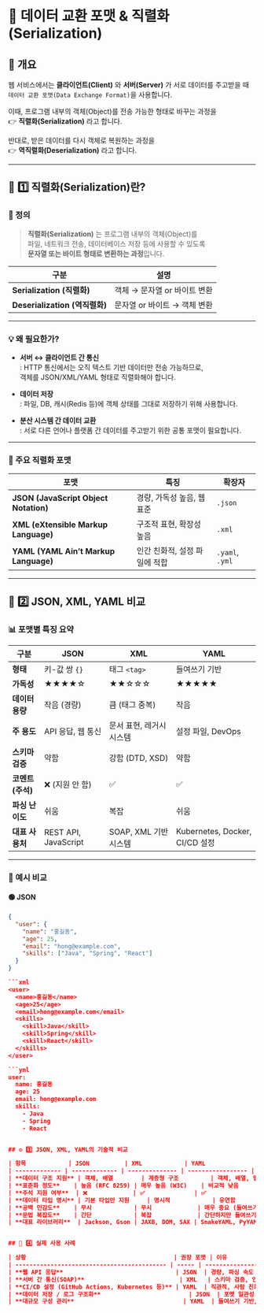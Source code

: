# 🔄 데이터 교환 포맷 & 직렬화(Serialization)

## 📖 개요

웹 서비스에서는 **클라이언트(Client)** 와 **서버(Server)** 가 서로 데이터를 주고받을 때  
`데이터 교환 포맷(Data Exchange Format)`을 사용합니다.

이때, 프로그램 내부의 객체(Object)를 전송 가능한 형태로 바꾸는 과정을  
👉 **직렬화(Serialization)** 라고 합니다.  

반대로, 받은 데이터를 다시 객체로 복원하는 과정을  
👉 **역직렬화(Deserialization)** 라고 합니다.

---

## 🧩 1️⃣ 직렬화(Serialization)란?

### 📌 정의
> **직렬화(Serialization)** 는 프로그램 내부의 객체(Object)를  
> 파일, 네트워크 전송, 데이터베이스 저장 등에 사용할 수 있도록  
> **문자열 또는 바이트 형태로 변환하는 과정**입니다.

| 구분 | 설명 |
|------|------|
| **Serialization (직렬화)** | 객체 → 문자열 or 바이트 변환 |
| **Deserialization (역직렬화)** | 문자열 or 바이트 → 객체 변환 |

---

### 💡 왜 필요한가?

- **서버 ↔ 클라이언트 간 통신**  
  : HTTP 통신에서는 오직 텍스트 기반 데이터만 전송 가능하므로,  
  객체를 JSON/XML/YAML 형태로 직렬화해야 합니다.

- **데이터 저장**  
  : 파일, DB, 캐시(Redis 등)에 객체 상태를 그대로 저장하기 위해 사용합니다.

- **분산 시스템 간 데이터 교환**  
  : 서로 다른 언어나 플랫폼 간 데이터를 주고받기 위한 공통 포맷이 필요합니다.

---

### 🔧 주요 직렬화 포맷

| 포맷 | 특징 | 확장자 |
|------|------|--------|
| **JSON (JavaScript Object Notation)** | 경량, 가독성 높음, 웹 표준 | `.json` |
| **XML (eXtensible Markup Language)** | 구조적 표현, 확장성 높음 | `.xml` |
| **YAML (YAML Ain’t Markup Language)** | 인간 친화적, 설정 파일에 적합 | `.yaml`, `.yml` |

---

## 🧾 2️⃣ JSON, XML, YAML 비교

### 📊 포맷별 특징 요약

| 구분 | **JSON** | **XML** | **YAML** |
|------|-----------|----------|-----------|
| **형태** | 키-값 쌍 `{}` | 태그 `<tag>` | 들여쓰기 기반 |
| **가독성** | ★★★★☆ | ★★☆☆☆ | ★★★★★ |
| **데이터 용량** | 작음 (경량) | 큼 (태그 중복) | 작음 |
| **주 용도** | API 응답, 웹 통신 | 문서 표현, 레거시 시스템 | 설정 파일, DevOps |
| **스키마 검증** | 약함 | 강함 (DTD, XSD) | 약함 |
| **코멘트(주석)** | ❌ (지원 안 함) | ✅ | ✅ |
| **파싱 난이도** | 쉬움 | 복잡 | 쉬움 |
| **대표 사용처** | REST API, JavaScript | SOAP, XML 기반 시스템 | Kubernetes, Docker, CI/CD 설정 |

---

### 🧠 예시 비교

#### 🟢 JSON

```json
{
  "user": {
    "name": "홍길동",
    "age": 25,
    "email": "hong@example.com",
    "skills": ["Java", "Spring", "React"]
  }
}

```xml
<user>
  <name>홍길동</name>
  <age>25</age>
  <email>hong@example.com</email>
  <skills>
    <skill>Java</skill>
    <skill>Spring</skill>
    <skill>React</skill>
  </skills>
</user>

```yml
user:
  name: 홍길동
  age: 25
  email: hong@example.com
  skills:
    - Java
    - Spring
    - React


## ⚙️ 3️⃣ JSON, XML, YAML의 기술적 비교

| 항목            | JSON          | XML            | YAML              |
| ------------- | ------------- | -------------- | ----------------- |
| **데이터 구조 지원** | 객체, 배열        | 계층형 구조         | 객체, 배열, 맵         |
| **표준화 정도**    | 높음 (RFC 8259) | 매우 높음 (W3C)    | 비교적 낮음            |
| **주석 지원 여부**  | ❌             | ✅              | ✅                 |
| **데이터 타입 명시** | 기본 타입만 지원     | 명시적            | 유연함               |
| **공백 민감도**    | 무시            | 무시             | 매우 중요 (들여쓰기 기반)   |
| **문법 복잡도**    | 간단            | 복잡             | 간단하지만 들여쓰기 민감     |
| **대표 라이브러리**  | Jackson, Gson | JAXB, DOM, SAX | SnakeYAML, PyYAML |


## 📡 4️⃣ 실제 사용 사례

| 상황                                          | 권장 포맷 | 이유              |
| ------------------------------------------- | ----- | --------------- |
| **웹 API 응답**                                | JSON  | 경량, 파싱 속도 빠름    |
| **서버 간 통신(SOAP)**                           | XML   | 스키마 검증, 안정성     |
| **CI/CD 설정 (GitHub Actions, Kubernetes 등)** | YAML  | 직관적, 사람 친화적     |
| **데이터 저장 / 로그 구조화**                         | JSON  | 포맷 일관성 유지       |
| **대규모 구성 관리**                               | YAML  | 들여쓰기 기반, 관리 편의성 |

